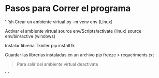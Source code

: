 
# Pasos para Correr el programa

'''sh
Crear un ambiente virtual 
py -m venv env (Linux)

Activar el ambiente virtual
source env/Scripts/activate (linux)
source env/bin/active (windows)

Instalar libreria Tkinter
pip install tk

Guardar las librerias instaladas en un archivo 
pip freeze > requeriments.txt

> Para salir del ambiente virtual
deactivate

'''